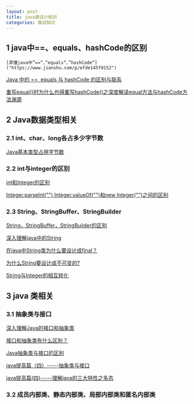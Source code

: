 ```yaml
---
layout: post
title: java面试小知识
categories: 面试知识
---
```

## 1 java中==、equals、hashCode的区别 ##

```
[弄懂java中”==“、”equals“、”hashCode“]("https://www.jianshu.com/p/efde145f0152")
```  

[Java 中的 ==, equals 与 hashCode 的区别与联系]("http://blog.csdn.net/justloveyou_/article/details/52464440")  

[重写equal()时为什么也得重写hashCode()之深度解读equal方法与hashCode方法渊源]("http://blog.csdn.net/javazejian/article/details/51348320") 

## 2 Java数据类型相关 ##

### 2.1 int、char、long各占多少字节数 ###

[Java基本类型占用字节数]("https://www.jianshu.com/p/fd560bc39adb")

### 2.2 int与integer的区别 ###

[int和Integer的区别]("http://blog.csdn.net/haovip123/article/details/52049856")  

[Integer.parseInt("") Integer.valueOf("")和new Integer("")之间的区别]("http://blog.csdn.net/suifeng3051/article/details/52101411")

### 2.3 String、StringBuffer、StringBuilder ###

[String，StringBuffer，StringBuilder的区别]("https://www.jianshu.com/p/5435cdf1d52e")  

[深入理解java中的String]("https://www.jianshu.com/p/8c161bb213c6")  


[在java中String类为什么要设计成final？]("https://www.zhihu.com/question/31345592")  

[为什么String要设计成不可变的?]("http://blog.csdn.net/renfufei/article/details/16808775")  

[String与Integer的相互转化]("http://blog.csdn.net/u011983531/article/details/50888139")

## 3 java 类相关 ##

### 3.1 抽象类与接口 ###

[深入理解Java的接口和抽象类]("https://www.cnblogs.com/dolphin0520/p/3811437.html")  

[接口和抽象类有什么区别？]("https://www.zhihu.com/question/20149818")  

[Java抽象类与接口的区别]("http://www.importnew.com/12399.html")  

[java提高篇（四）-----抽象类与接口]("http://blog.csdn.net/chenssy/article/details/12858267")  

[java提高篇(四)-----理解java的三大特性之多态]("https://www.cnblogs.com/chenssy/p/3372798.html")

### 3.2 成员内部类、静态内部类、局部内部类和匿名内部类 ###